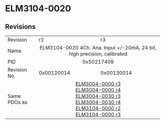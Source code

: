 # ELM3104-0020

## Revisions
<table>
<tr>
<td>Revision</td>
<td>r2</td>
<td>r3</td>
</tr>
<tr>
<td>Name</td>
<td colspan=2 align="center">ELM3104-0020 4Ch. Ana. Input +/-20mA, 24 bit, high precision, calibrated</td>
</tr>
<tr>
<td>PID</td>
<td colspan=2 align="center">0x50217409</td>
</tr>
<tr>
<td>Revision No</td>
<td>0x00120014</td>
<td>0x00130014</td>
</tr>
<tr>
<td>Same PDOs as</td>
<td colspan=2 align="center"><a href="ELM3004-0000.md">ELM3004-0000 r3</a><br/><a href="ELM3004-0000.md">ELM3004-0000 r4</a><br/><a href="ELM3004-0030.md">ELM3004-0030 r3</a><br/><a href="ELM3004-0030.md">ELM3004-0030 r4</a><br/><a href="ELM3104-0000.md">ELM3104-0000 r2</a><br/><a href="ELM3104-0000.md">ELM3104-0000 r3</a></td>
</tr>
</table>
